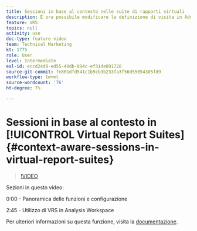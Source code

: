 ```yaml
---
title: Sessioni in base al contesto nelle suite di rapporti virtuali
description: È ora possibile modificare la definizione di visita in Adobe Analytics in modo non distruttivo utilizzando una suite di rapporti virtuale. Ti mostriamo come farlo e le diverse opzioni disponibili.
feature: VRS
topics: null
activity: use
doc-type: feature video
team: Technical Marketing
kt: 1775
role: User
level: Intermediate
exl-id: eccd24d8-ed55-49db-894c-ef31de891728
source-git-commit: fe861dfd541c1b9cb3b233fa3f56d55054305fd9
workflow-type: tm+mt
source-wordcount: '76'
ht-degree: 7%

---
```


# Sessioni in base al contesto in [!UICONTROL Virtual Report Suites] {#context-aware-sessions-in-virtual-report-suites}

>[!VIDEO](https://video.tv.adobe.com/v/23545/?quality=12)

Sezioni in questo video:

0:00 - Panoramica delle funzioni e configurazione

2:45 - Utilizzo di VRS in Analysis Workspace

Per ulteriori informazioni su questa funzione, visita la [documentazione](https://experienceleague.adobe.com/docs/analytics/components/virtual-report-suites/vrs-mobile-visit-processing.html?lang=en).
